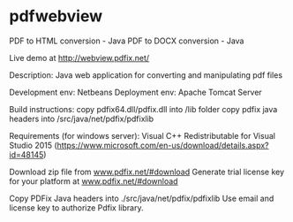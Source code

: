 # pdfwebview
PDF to HTML conversion - Java
PDF to DOCX conversion - Java

Live demo at
http://webview.pdfix.net/

Description:
Java web application for converting and manipulating pdf files

Development env: Netbeans
Deployment env: Apache Tomcat Server

Build instructions:
copy pdfix64.dll/pdfix.dll into <project>/lib folder
copy pdfix java headers into <project>/src/java/net/pdfix/pdfixlib

Requirements (for windows server):
Visual C++ Redistributable for Visual Studio 2015
(https://www.microsoft.com/en-us/download/details.aspx?id=48145)

Download zip file from www.pdfix.net/#download
Generate trial license key for your platform at www.pdfix.net/#download

Copy PDFix Java headers into ./src/java/net/pdfix/pdfixlib
Use email and license key to authorize Pdfix library.
